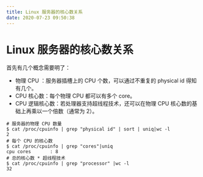 ```yaml
---
title: Linux 服务器的核心数关系
date: 2020-07-23 09:50:38
---
```

# Linux 服务器的核心数关系

首先有几个概念需要明了：

* 物理 CPU ：服务器插槽上的 CPU 个数，可以通过不重复的 physical id 得知有几个。
* CPU 核心数：每个物理 CPU 都可以有多个 core。
* CPU 逻辑核心数：若处理器支持超线程技术，还可以在物理 CPU 核心数的基础上再乘以一个倍数（通常为 2）。

```shell
# 服务器的物理 CPU 数量
$ cat /proc/cpuinfo | grep "physical id" | sort | uniq|wc -l
2
# 每个 CPU 的核心数
$ cat /proc/cpuinfo | grep "cores"|uniq
cpu cores       : 8
# 总的核心数 * 超线程技术
$ cat /proc/cpuinfo | grep "processor" |wc -l
32
```

